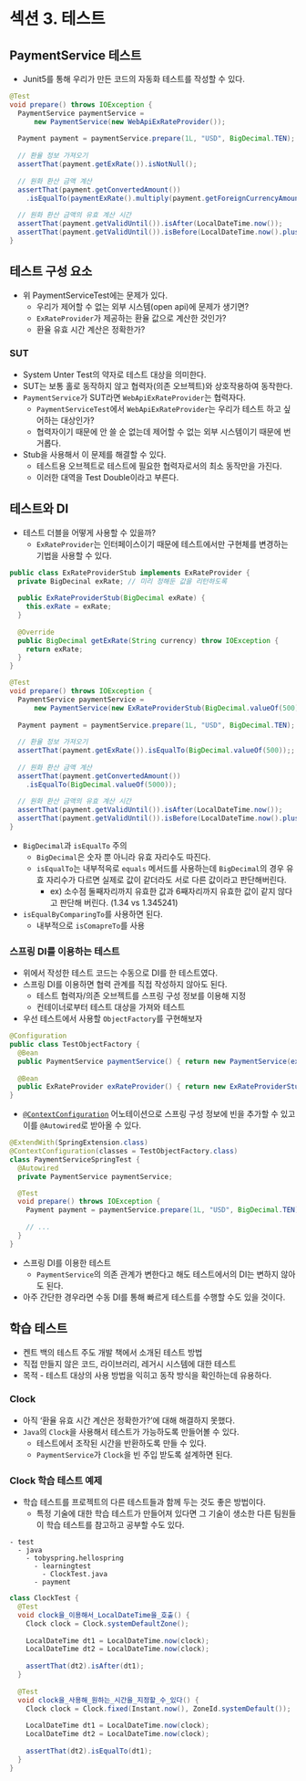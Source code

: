 # 섹션 3. 테스트
## PaymentService 테스트

- Junit5를 통해 우리가 만든 코드의 자동화 테스트를 작성할 수 있다.

```java
@Test
void prepare() throws IOException {
  PaymentService paymentService = 
      new PaymentService(new WebApiExRateProvider());
  
  Payment payment = paymentService.prepare(1L, "USD", BigDecimal.TEN);
  
  // 환율 정보 가져오기
  assertThat(payment.getExRate()).isNotNull();
  
  // 원화 환산 금액 계산
  assertThat(payment.getConvertedAmount())
    .isEqualTo(paymentExRate().multiply(payment.getForeignCurrencyAmount()));
    
  // 원화 환산 금액의 유효 계산 시간
  assertThat(payment.getValidUntil()).isAfter(LocalDateTime.now());
  assertThat(payment.getValidUntil()).isBefore(LocalDateTime.now().plusMinutes(30));
}
```

## 테스트 구성 요소

- 위 PaymentServiceTest에는 문제가 있다.
    - 우리가 제어할 수 없는 외부 시스템(open api)에 문제가 생기면?
    - `ExRateProvider`가 제공하는 환율 값으로 계산한 것인가?
    - 환율 유효 시간 계산은 정확한가?

### SUT

- System Unter Test의 약자로 테스트 대상을 의미한다.
- SUT는 보통 홀로 동작하지 않고 협력자(의존 오브젝트)와 상호작용하여 동작한다.
- `PaymentService`가 SUT라면 `WebApiExRateProvider`는 협력자다.
    - `PaymentServiceTest`에서 `WebApiExRateProvider`는 우리가 테스트 하고 싶어하는 대상인가?
    - 협력자이기 때문에 안 쓸 순 없는데 제어할 수 없는 외부 시스템이기 때문에 번거롭다.
- Stub을 사용해서 이 문제를 해결할 수 있다.
    - 테스트용 오브젝트로 테스트에 필요한 협력자로서의 최소 동작만을 가진다.
    - 이러한 대역을 Test Double이라고 부른다.

## 테스트와 DI

- 테스트 더블을 어떻게 사용할 수 있을까?
    - `ExRateProvider`는 인터페이스이기 때문에 테스트에서만 구현체를 변경하는 기법을 사용할 수 있다.

```java
public class ExRateProviderStub implements ExRateProvider {
  private BigDecinal exRate; // 미리 정해둔 값을 리턴하도록
  
  public ExRateProviderStub(BigDecimal exRate) {
    this.exRate = exRate;
  }
  
  @Override
  public BigDecimal getExRate(String currency) throw IOException {
    return exRate;
  }
}
```

```java
@Test
void prepare() throws IOException {
  PaymentService paymentService = 
      new PaymentService(new ExRateProviderStub(BigDecimal.valueOf(500)));
  
  Payment payment = paymentService.prepare(1L, "USD", BigDecimal.TEN);
  
  // 환율 정보 가져오기
  assertThat(payment.getExRate()).isEqualTo(BigDecimal.valueOf(500));;
  
  // 원화 환산 금액 계산
  assertThat(payment.getConvertedAmount())
    .isEqualTo(BigDecimal.valueOf(5000));
    
  // 원화 환산 금액의 유효 계산 시간
  assertThat(payment.getValidUntil()).isAfter(LocalDateTime.now());
  assertThat(payment.getValidUntil()).isBefore(LocalDateTime.now().plusMinutes(30));
}
```

- `BigDecimal`과 `isEqualTo` 주의
    - `BigDecimal`은 숫자 뿐 아니라 유효 자리수도 따진다.
    - `isEqualTo`는 내부적윽로 `equals` 메서드를 사용하는데 `BigDecimal`의 경우 유효 자리수가 다르면 실제로 값이 같더라도 서로 다른 값이라고 판단해버린다.
        - ex) 소수점 둘째자리까지 유효한 값과 6째자리까지 유효한 값이 같지 않다고 판단해 버린다. (1.34 vs 1.345241)
- `isEqualByComparingTo`를 사용하면 된다.
    - 내부적으로 `isComapreTo`를 사용

### 스프링 DI를 이용하는 테스트

- 위에서 작성한 테스트 코드는 수동으로 DI를 한 테스트였다.
- 스프링 DI를 이용하면 협력 관계를 직접 작성하지 않아도 된다.
  - 테스트 협력자/의존 오브젝트를 스프링 구성 정보를 이용해 지정
  - 컨테이너로부터 테스트 대상을 가져와 테스트
- 우선 테스트에서 사용할 `ObjectFactory`를 구현해보자

```java
@Configuration
public class TestObjectFactory {
  @Bean
  public PaymentService paymentService() { return new PaymentService(exRateProvider()); }
  
  @Bean
  public ExRateProvider exRateProvider() { return new ExRateProviderStub(BigDecimal.valueOf(1_1000)); }
}
```

- [`@ContextConfiguration`](https://docs.spring.io/spring-framework/reference/testing/annotations/integration-spring/annotation-contextconfiguration.html#page-title) 어노테이션으로 스프링 구성 정보에 빈을 추가할 수 있고 이를 `@Autowired`로 받아올 수 있다.

```java
@ExtendWith(SpringExtension.class)
@ContextConfiguration(classes = TestObjectFactory.class)
class PaymentServiceSpringTest {
  @Autowired
  private PaymentService paymentService;

  @Test
  void prepare() throws IOException {
    Payment payment = paymentService.prepare(1L, "USD", BigDecimal.TEN);
  
    // ...
  }
}
```

- 스프링 DI를 이용한 테스트
  - `PaymentService`의 의존 관계가 변한다고 해도 테스트에서의 DI는 변하지 않아도 된다.
- 아주 간단한 경우라면 수동 DI를 통해 빠르게 테스트를 수행할 수도 있을 것이다.

## 학습 테스트

- 켄트 백의 테스트 주도 개발 책에서 소개된 테스트 방법
- 직접 만들지 않은 코드, 라이브러리, 레거시 시스템에 대한 테스트
- 목적 - 테스트 대상의 사용 방법을 익히고 동작 방식을 확인하는데 유용하다.

### Clock

- 아직 ‘환율 유효 시간 계산은 정확한가?’에 대해 해결하지 못했다.
- `Java`의 `Clock`을 사용해서 테스트가 가능하도록 만들어볼 수 있다.
  - 테스트에서 조작된 시간을 반환하도록 만들 수 있다.
  - `PaymentService`가 `Clock`을 빈 주입 받도록 설계하면 된다.

### Clock 학습 테스트 예제

- 학습 테스트를 프로젝트의 다른 테스트들과 함께 두는 것도 좋은 방법이다.
  - 특정 기술에 대한 학습 테스트가 만들어져 있다면 그 기술이 생소한 다른 팀원들이 학습 테스트를 참고하고 공부할 수도 있다.

```
- test
  - java
    - tobyspring.hellospring
      - learningtest
        - ClockTest.java
      - payment
```

```java
class ClockTest {
  @Test
  void clock을_이용해서_LocalDateTime을_호출() {
    Clock clock = Clock.systemDefaultZone();
    
    LocalDateTime dt1 = LocalDateTime.now(clock);
    LocalDateTime dt2 = LocalDateTime.now(clock);
    
    assertThat(dt2).isAfter(dt1);
  }
  
  @Test
  void clock을_사용해_원하는_시간을_지정할_수_있다() {
    Clock clock = Clock.fixed(Instant.now(), ZoneId.systemDefault());
    
    LocalDateTime dt1 = LocalDateTime.now(clock);
    LocalDateTime dt2 = LocalDateTime.now(clock);
    
    assertThat(dt2).isEqualTo(dt1);
  }
}
```
